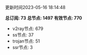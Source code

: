 更新时间2023-05-16 18:14:48

**总订阅: 73**
**总节点: 1497**
**有效节点: 770**
- v2ray节点: 679
- ss节点: 37
- trojan节点: 51
- ssr节点: 3
